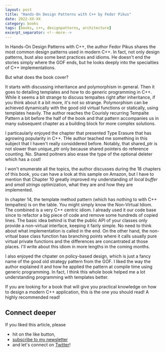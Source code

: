 ```yaml
---
layout: post
title: "Hands-On Design Patterns with C++ by Fedor Pikus"
date: 2022-XX-XX
category: books
tags: [books, c++, designpatterns, architecture]
excerpt_separator: <!--more-->
---
```

In Hands-On Design Patterns with C++, the author Fedor Pikus shares the most common design patterns used in modern C++. In fact, not only design patterns, bust also some best practices and idioms. He doesn't end the stories simply where the GOF ends, but he looks deeply into the specialties of C++ implementations.
<!--more-->

But what does the book cover?

It starts with discussing inheritance and polymorphism in general. Then it goes to detailing templates and how to do generic programming in C++. While it seems a bit strange to discuss tempaltes right after inheritance, if you think about it a bit more, it's not so strange. Polymorphism can be achieved dynamically with the good old virtual functions or statically, using templates heavily. The author reaches the Courisly recurring Tempalte Pattern a bit before the half of the book and that pattern accompanies us in many subsequent chapter as a building block for more complex solutions.

I particaularly enjoyed the chapter that presented Type Erasure that has  agrowing popularity in C++. THe author teached me something in this subject that I haven't really considdered before. Notably, that shared_ptr is not slower than unique_ptr only because shared pointers do reference counting. No. Shared poitners also erase the type of the optional deleter which has a cost!

I won't enumerate all the topics, the author discusses during the 18 chapters of this book, you can have a look at this sample on Amazon, but I have to mention that Chapter 10 greatly improved my understanding of *local buffer* and *small strings* optimization, what they are and how they are implemented.

In chapter 14, the template method pattern (which has nothing to with C++ tempaltes) is on the table. You might simply know the Non-Virtual Idiom. The combined is a very C++ centric idiom. I already used it our code base since to refactor a big piece of code and remove some hundreds of copied lines. The basic idea behind is that the public API of your classes only provide a non-virtual interface, keeping it fairly simple. No need to think about what implementation is called in the end. On the other hand, the non-vritual base class function has branching points where it calls usually pure virtual private functions and the differences are concantrated at those places. I'll write about this idiom in more lengths in the coming months.

I also enjoyed the chpater on policy-based design, which is just a fancy name of the good old strategy pattern from the GOF. I liked the way the author explained it and how he applied the pattern at compile time using generic programming. In fact, I think this whole book helped me a lot understanding programming with templates better.

If you are looking for a book that will give you practical knowledge on how to design a modern C++ application, this is the one you should read! A highly recommended read!

## Connect deeper

If you liked this article, please 
- hit on the like button,  
- [subscribe to my newsletter](http://eepurl.com/gvcv1j) 
- and let's connect on [Twitter](https://twitter.com/SandorDargo)!
